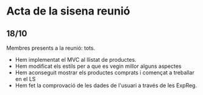 # Acta de la sisena reunió
## 18/10
Membres presents a la reunió: tots.
- Hem implementat el MVC al llistat de productes.
- Hem modificat els estils per a que es vegin millor alguns aspectes
- Hem aconseguit mostrar els productes comprats i començat a treballar en el LS
- Hem fet la comprovació de les dades de l'usuari a través de les ExpReg.
